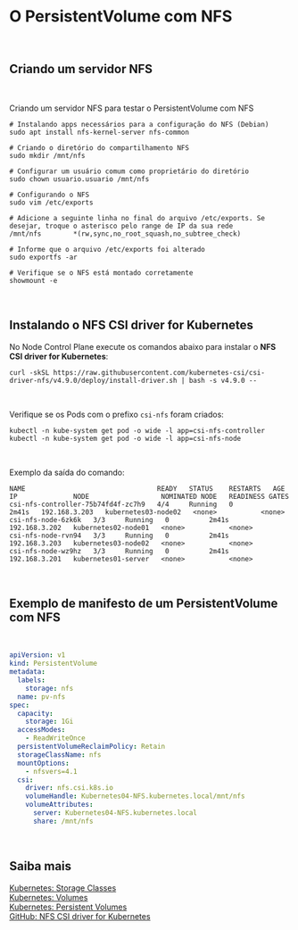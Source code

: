 # O PersistentVolume com NFS

<br>

## Criando um servidor NFS

<br>

Criando um servidor NFS para testar o PersistentVolume com NFS

```shell
# Instalando apps necessários para a configuração do NFS (Debian)
sudo apt install nfs-kernel-server nfs-common

# Criando o diretório do compartilhamento NFS
sudo mkdir /mnt/nfs

# Configurar um usuário comum como proprietário do diretório
sudo chown usuario.usuario /mnt/nfs

# Configurando o NFS
sudo vim /etc/exports

# Adicione a seguinte linha no final do arquivo /etc/exports. Se desejar, troque o asterisco pelo range de IP da sua rede
/mnt/nfs        *(rw,sync,no_root_squash,no_subtree_check)

# Informe que o arquivo /etc/exports foi alterado
sudo exportfs -ar

# Verifique se o NFS está montado corretamente
showmount -e
```

<br>

## Instalando o NFS CSI driver for Kubernetes

No Node Control Plane execute os comandos abaixo para instalar o **NFS CSI driver for Kubernetes**:

```shell
curl -skSL https://raw.githubusercontent.com/kubernetes-csi/csi-driver-nfs/v4.9.0/deploy/install-driver.sh | bash -s v4.9.0 --
```

<br>

Verifique se os Pods com o prefixo `csi-nfs` foram criados:
```shell
kubectl -n kube-system get pod -o wide -l app=csi-nfs-controller
kubectl -n kube-system get pod -o wide -l app=csi-nfs-node
```

<br>

Exemplo da saída do comando:
```shell
NAME                                 READY   STATUS    RESTARTS   AGE     IP              NODE                  NOMINATED NODE   READINESS GATES
csi-nfs-controller-75b74fd4f-zc7h9   4/4     Running   0          2m41s   192.168.3.203   kubernetes03-node02   <none>           <none>
csi-nfs-node-6zk6k   3/3     Running   0          2m41s   192.168.3.202   kubernetes02-node01   <none>           <none>
csi-nfs-node-rvn94   3/3     Running   0          2m41s   192.168.3.203   kubernetes03-node02   <none>           <none>
csi-nfs-node-wz9hz   3/3     Running   0          2m41s   192.168.3.201   kubernetes01-server   <none>           <none>
```

<br>

## Exemplo de manifesto de um PersistentVolume com NFS

<br>

```yaml
apiVersion: v1
kind: PersistentVolume
metadata:
  labels:
    storage: nfs
  name: pv-nfs
spec:
  capacity:
    storage: 1Gi
  accessModes:
    - ReadWriteOnce
  persistentVolumeReclaimPolicy: Retain
  storageClassName: nfs
  mountOptions:
    - nfsvers=4.1
  csi:
    driver: nfs.csi.k8s.io
    volumeHandle: Kubernetes04-NFS.kubernetes.local/mnt/nfs
    volumeAttributes:
      server: Kubernetes04-NFS.kubernetes.local
      share: /mnt/nfs
```

<br>

## Saiba mais
[Kubernetes: Storage Classes](https://kubernetes.io/docs/concepts/storage/storage-classes/)   
[Kubernetes: Volumes](https://kubernetes.io/docs/concepts/storage/volumes/)   
[Kubernetes: Persistent Volumes](https://kubernetes.io/docs/concepts/storage/persistent-volumes/)   
[GitHub: NFS CSI driver for Kubernetes](https://github.com/kubernetes-csi/csi-driver-nfs)   